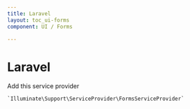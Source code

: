 ```yaml
---
title: Laravel
layout: toc_ui-forms
component: UI / Forms

---
```

# Laravel

Add this service provider

	`Illuminate\Support\ServiceProvider\FormsServiceProvider`